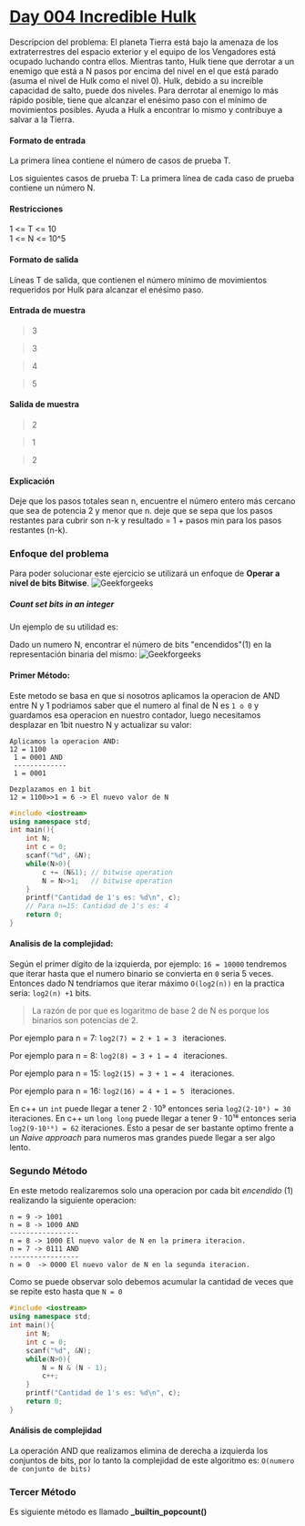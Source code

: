 
# [Day 004 Incredible Hulk](https://hack.codingblocks.com/app/practice/6/1038/problem)

Descripcion del problema:
El planeta Tierra está bajo la amenaza de los extraterrestres del espacio exterior y el equipo de los Vengadores está ocupado luchando contra ellos. Mientras tanto, Hulk tiene que derrotar a un enemigo que está a N pasos por encima del nivel en el que está parado (asuma el nivel de Hulk como el nivel 0). Hulk, debido a su increíble capacidad de salto, puede dos niveles. Para derrotar al enemigo lo más rápido posible, tiene que alcanzar el enésimo paso con el mínimo de movimientos posibles. Ayuda a Hulk a encontrar lo mismo y contribuye a salvar a la Tierra.

#### Formato de entrada 

La primera línea contiene el número de casos de prueba T. 

Los siguientes casos de prueba T: La primera línea de cada caso de prueba contiene un número N. 

#### Restricciones

1 <= T <= 10  
1 <= N <= 10^5

#### Formato de salida 

Líneas T de salida, que contienen el número mínimo de movimientos requeridos por Hulk para alcanzar el enésimo paso.

#### Entrada de muestra
> 3

>3

>4

>5
#### Salida de muestra
> 2

> 1

> 2
#### Explicación

Deje que los pasos totales sean n, encuentre el número entero más cercano que sea de potencia 2 y menor que n. deje que se sepa que los pasos restantes para cubrir son n-k y resultado = 1 + pasos min para los pasos restantes (n-k).



### Enfoque del problema
Para poder solucionar este ejercicio se utilizará un enfoque de **Operar a nivel de bits Bitwise**. 
![Geekforgeeks](https://www.geeksforgeeks.org/wp-content/uploads/Operators-In-C.png)
##### Count set bits in an integer
Un ejemplo de su utilidad es:

Dado un numero N, encontrar el número de bits "encendidos"(1) en la representación binaria del mismo:
![Geekforgeeks](https://www.geeksforgeeks.org/wp-content/uploads/setbit.png)
####  Primer Método:
Este metodo se basa en que si nosotros aplicamos la operacion de AND entre N y 1 podriamos saber que el numero al final de N es `1 o 0`  y guardamos esa operacion en nuestro contador, luego necesitamos desplazar en 1bit nuestro N y actualizar su valor: 
```
Aplicamos la operacion AND:
12 = 1100
 1 = 0001 AND
 -------------
 1 = 0001
```
```
Dezplazamos en 1 bit
12 = 1100>>1 = 6 -> El nuevo valor de N
```
```c++
#include <iostream>
using namespace std;
int main(){
    int N;
    int c = 0;
    scanf("%d", &N);
    while(N>0){
        c += (N&1); // bitwise operation
        N = N>>1;   // bitwise operation 
    }    
    printf("Cantidad de 1's es: %d\n", c);
    // Para n=15: Cantidad de 1's es: 4
    return 0;
}
```
#### Analisis de la complejidad:

Según el primer dígito de la izquierda, por ejemplo:  `16 = 10000` tendremos que iterar hasta que el numero binario se convierta en `0` seria 5 veces. Entonces dado N tendríamos que iterar máximo `O(log2(n))` en la practica seria: `log2(n) +1` bits.  
> La razón de por que es logaritmo de base 2 de N es porque los binarios son potencias de 2.

Por ejemplo para n = 7: ` log2(7) = 2 + 1 = 3  ` iteraciones.

Por ejemplo para n = 8: ` log2(8) = 3 + 1 = 4  ` iteraciones.

Por ejemplo para n = 15: `log2(15) = 3 + 1 = 4 ` iteraciones.

Por ejemplo para n = 16: `log2(16) = 4 + 1 = 5 ` iteraciones.

En c++ un `int` puede llegar a tener 2 · 10⁹ entonces seria `log2(2·10⁹) = 30` iteraciones.
En c++ un `long long` puede llegar a tener 9 · 10¹⁸ entonces seria `log2(9·10¹⁸) = 62` iteraciones.
Esto a pesar de ser bastante optimo frente a un *Naive approach* para numeros mas grandes puede llegar a ser algo lento.
### Segundo Método
En este metodo realizaremos solo una operacion por cada bit *encendido* (1) realizando la siguiente operacion:
```
n = 9 -> 1001
n = 8 -> 1000 AND
-----------------
n = 8 -> 1000 El nuevo valor de N en la primera iteracion.
n = 7 -> 0111 AND
-----------------
n = 0  -> 0000 El nuevo valor de N en la segunda iteracion.
```
Como se puede observar solo debemos acumular la cantidad de veces que se repite esto hasta que `N = 0`
```c++
#include <iostream>
using namespace std;
int main(){
    int N;
    int c = 0;
    scanf("%d", &N);
    while(N>0){
        N = N & (N - 1);
        c++;
    }    
    printf("Cantidad de 1's es: %d\n", c);
    return 0;
}
```
#### Análisis de complejidad

La operación AND que realizamos elimina de derecha a izquierda los conjuntos de bits, por lo tanto la complejidad de este algoritmo es: `O(numero de conjunto de bits)` 
### Tercer Método
Es siguiente método es llamado **_builtin_popcount()**
<!--stackedit_data:
eyJoaXN0b3J5IjpbLTE3OTc5NDQzMjEsMTM3MjQ5NTc5NywtMT
E1NjE2NTkzMCwxNzMwMTE2MzkwLC03MTk0OTkxMDMsLTE2MjE1
MzM5MjAsNjU1Mzg4MDI0LC04MDY2NjgwNTMsLTIxMzgyODkxMj
YsMTY1MjI0MTQwNywtNDUwMTg4MjAsLTE3NTU4ODE4NzksMTQ5
NDA2NDE2NiwxMzE5ODg0MDg4LC0xNTcwNTM3NjU2LC0xMjA2OT
AxMjk1LDczMDk5ODExNl19
-->